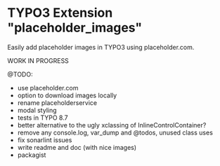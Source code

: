 # TYPO3 Extension "placeholder_images"
Easily add placeholder images in TYPO3 using placeholder.com.

WORK IN PROGRESS

@TODO:
- use placeholder.com
- option to download images locally
- rename placeholderservice
- modal styling
- tests in TYPO 8.7
- better alternative to the ugly xclassing of InlineControlContainer?
- remove any console.log, var_dump and @todos, unused class uses
- fix sonarlint issues 
- write readme and doc (with nice images)
- packagist